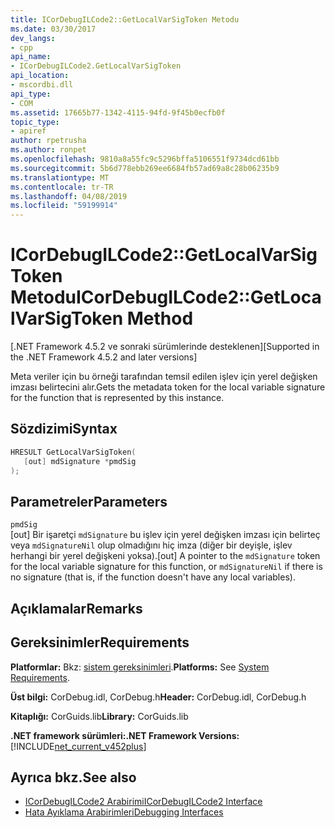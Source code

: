 ```yaml
---
title: ICorDebugILCode2::GetLocalVarSigToken Metodu
ms.date: 03/30/2017
dev_langs:
- cpp
api_name:
- ICorDebugILCode2.GetLocalVarSigToken
api_location:
- mscordbi.dll
api_type:
- COM
ms.assetid: 17665b77-1342-4115-94fd-9f45b0ecfb0f
topic_type:
- apiref
author: rpetrusha
ms.author: ronpet
ms.openlocfilehash: 9810a8a55fc9c5296bffa5106551f9734dcd61bb
ms.sourcegitcommit: 5b6d778ebb269ee6684fb57ad69a8c28b06235b9
ms.translationtype: MT
ms.contentlocale: tr-TR
ms.lasthandoff: 04/08/2019
ms.locfileid: "59199914"
---
```

# <a name="icordebugilcode2getlocalvarsigtoken-method"></a><span data-ttu-id="ebfce-102">ICorDebugILCode2::GetLocalVarSigToken Metodu</span><span class="sxs-lookup"><span data-stu-id="ebfce-102">ICorDebugILCode2::GetLocalVarSigToken Method</span></span>
<span data-ttu-id="ebfce-103">[.NET Framework 4.5.2 ve sonraki sürümlerinde desteklenen]</span><span class="sxs-lookup"><span data-stu-id="ebfce-103">[Supported in the .NET Framework 4.5.2 and later versions]</span></span>  
  
 <span data-ttu-id="ebfce-104">Meta veriler için bu örneği tarafından temsil edilen işlev için yerel değişken imzası belirtecini alır.</span><span class="sxs-lookup"><span data-stu-id="ebfce-104">Gets the metadata token for the local variable signature for the function that is represented by this instance.</span></span>  
  
## <a name="syntax"></a><span data-ttu-id="ebfce-105">Sözdizimi</span><span class="sxs-lookup"><span data-stu-id="ebfce-105">Syntax</span></span>  
  
```cpp
HRESULT GetLocalVarSigToken(  
   [out] mdSignature *pmdSig  
);  
```  
  
## <a name="parameters"></a><span data-ttu-id="ebfce-106">Parametreler</span><span class="sxs-lookup"><span data-stu-id="ebfce-106">Parameters</span></span>  
 `pmdSig`  
 <span data-ttu-id="ebfce-107">[out] Bir işaretçi `mdSignature` bu işlev için yerel değişken imzası için belirteç veya `mdSignatureNil` olup olmadığını hiç imza (diğer bir deyişle, işlev herhangi bir yerel değişkeni yoksa).</span><span class="sxs-lookup"><span data-stu-id="ebfce-107">[out] A pointer to the `mdSignature` token for the local variable signature for this function, or `mdSignatureNil` if there is no signature (that is, if the function doesn't have any local variables).</span></span>  
  
## <a name="remarks"></a><span data-ttu-id="ebfce-108">Açıklamalar</span><span class="sxs-lookup"><span data-stu-id="ebfce-108">Remarks</span></span>  
  
## <a name="requirements"></a><span data-ttu-id="ebfce-109">Gereksinimler</span><span class="sxs-lookup"><span data-stu-id="ebfce-109">Requirements</span></span>  
 <span data-ttu-id="ebfce-110">**Platformlar:** Bkz: [sistem gereksinimleri](../../../../docs/framework/get-started/system-requirements.md).</span><span class="sxs-lookup"><span data-stu-id="ebfce-110">**Platforms:** See [System Requirements](../../../../docs/framework/get-started/system-requirements.md).</span></span>  
  
 <span data-ttu-id="ebfce-111">**Üst bilgi:** CorDebug.idl, CorDebug.h</span><span class="sxs-lookup"><span data-stu-id="ebfce-111">**Header:** CorDebug.idl, CorDebug.h</span></span>  
  
 <span data-ttu-id="ebfce-112">**Kitaplığı:** CorGuids.lib</span><span class="sxs-lookup"><span data-stu-id="ebfce-112">**Library:** CorGuids.lib</span></span>  
  
 **<span data-ttu-id="ebfce-113">.NET framework sürümleri:</span><span class="sxs-lookup"><span data-stu-id="ebfce-113">.NET Framework Versions:</span></span>** [!INCLUDE[net_current_v452plus](../../../../includes/net-current-v452plus-md.md)]  
  
## <a name="see-also"></a><span data-ttu-id="ebfce-114">Ayrıca bkz.</span><span class="sxs-lookup"><span data-stu-id="ebfce-114">See also</span></span>

- [<span data-ttu-id="ebfce-115">ICorDebugILCode2 Arabirimi</span><span class="sxs-lookup"><span data-stu-id="ebfce-115">ICorDebugILCode2 Interface</span></span>](../../../../docs/framework/unmanaged-api/debugging/icordebugilcode2-interface.md)
- [<span data-ttu-id="ebfce-116">Hata Ayıklama Arabirimleri</span><span class="sxs-lookup"><span data-stu-id="ebfce-116">Debugging Interfaces</span></span>](../../../../docs/framework/unmanaged-api/debugging/debugging-interfaces.md)
